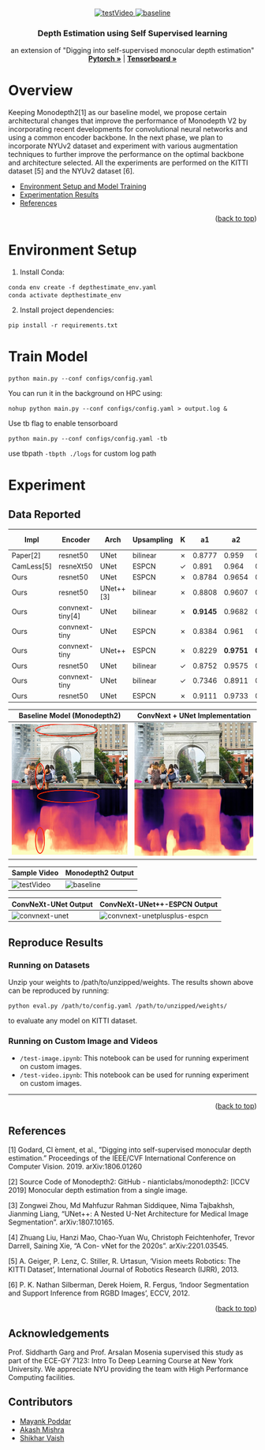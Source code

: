 <div id="top"></div>
<!-- PROJECT LOGO -->
<br />
<div align="center">
  <a href="https://rehost.in/templates">
    <img src="https://github.com/mayankpoddar/depthestimation/blob/main/predictions/testVideo.gif" alt="testVideo" width="450" height="300">
    <img src="https://github.com/mayankpoddar/depthestimation/blob/main/predictions/testVideo-baseline-resnet-unet.gif" alt="baseline" width="450" height="300">
  </a>

<h3 align="center">Depth Estimation using Self Supervised learning</h3>
  <p align="center">
    an extension of "Digging into self-supervised monocular depth estimation"
    <br />
    <a href="https://www.tensorflow.org/tensorboard](https://pytorch.org/"><strong> Pytorch »</strong></a> | <a href="https://www.tensorflow.org/tensorboard"><strong> Tensorboard »</strong></a>
    <br />
  </p>
</div>

<!-- ABOUT THE PROJECT -->
# Overview

Keeping Monodepth2[1] as our baseline model, we propose certain architectural changes that
improve the performance of Monodepth V2 by incorporating recent developments for convolutional
neural networks and using a common encoder backbone. In the next phase, we plan to incorporate
NYUv2 dataset and experiment with various augmentation techniques to further improve the
performance on the optimal backbone and architecture selected. All the experiments are performed
on the KITTI dataset [5] and the NYUv2 dataset [6].

* [Environment Setup and Model Training](#env)
* [Experimentation Results](#results)
* [References](#ref)

<p align="right">(<a href="#top">back to top</a>)</p>

<a name="env"></a>

# Environment Setup

1. Install Conda:

```
conda env create -f depthestimate_env.yaml
conda activate depthestimate_env
```

2. Install project dependencies:

```
pip install -r requirements.txt
```

# Train Model

```
python main.py --conf configs/config.yaml 
```

You can run it in the background on HPC using:

```
nohup python main.py --conf configs/config.yaml > output.log &
```
Use tb flag to enable tensorboard
```
python main.py --conf configs/config.yaml -tb 
```
use tbpath `-tbpth ./logs` for custom log path
  
<a name="results"></a>
# Experiment

## Data Reported

| Impl | Encoder | Arch | Upsampling | K | a1 | a2 | a3 | abs_rel | log_rms | rms | sq_rel | Trained Weights |
|---------------|--------------|-----------------|--------|--------|--------|---------|---------|-------|--------|--------|--------| -------- |
| Paper[2] | resnet50 | UNet | bilinear | &#x2717; | 0.8777 | 0.959 | 0.981 | 0.115  | 0.193 | 4.863 | 0.903 | - |
| CamLess[5] | resneXt50 | UNet | ESPCN | &#10003; | 0.891 | 0.964 | 0.983 | 0.106  | 0.182  | 4.482 | 0.750 | - |
| Ours | resnet50 | UNet | ESPCN | &#x2717; | 0.8784 | 0.9654 | 0.9867 | 0.109 | 0.1887 | 4.327 | 0.661 | [Download](https://storage.googleapis.com/depthestimation-weights/baseline-resnet-unet.zip) |
| Ours | resnet50 | UNet++[3] | bilinear | &#x2717; | 0.8808 | 0.9607 | 0.9835  | 0.1483 | 0.2372 | 6.000 | 3.709 | [Download](https://storage.googleapis.com/depthestimation-weights/resnet-unetplusplus.zip) |
| Ours | convnext-tiny[4] | UNet | bilinear | &#x2717; | **0.9145** | 0.9682 | 0.9852  | **0.09386** | 0.1776 | 3.953 | **0.5298** | [Download](https://storage.googleapis.com/depthestimation-weights/convnext-unet.zip) |
| Ours | convnext-tiny | UNet | ESPCN | &#x2717; | 0.8384 | 0.961 | 0.989  | 0.1224 | 0.1892 | **3.886** | 0.587 | [Download](https://storage.googleapis.com/depthestimation-weights/convnext-unet-espcn.zip) |
| Ours | convnext-tiny | UNet++ | ESPCN | &#x2717; | 0.8229 | **0.9751** | **0.9902**  | 0.1234 | 0.1933 | 4.07 | 0.6039 | [Download](https://storage.googleapis.com/depthestimation-weights/convnext-unetplusplus-espcn.zip) |
| Ours | resnet50 | UNet | bilinear | &#10003; | 0.8752 | 0.9575 | 0.9814  | 0.1125 | 0.1984 | 4.55 | 0.6957 | [Download](https://storage.googleapis.com/depthestimation-weights/resnet-unet-camnet.zip) |
| Ours | convnext-tiny | UNet | bilinear | &#10003; | 0.7346 | 0.8911 | 0.9491  | 0.1828 | 0.2981 | 7.515 | 1.474 | [Download](https://storage.googleapis.com/depthestimation-weights/convnext-unet-camnet.zip) |
| Ours | resnet50 | UNet | ESPCN | &#x2717; | 0.9111 | 0.9733 | 0.9878  | 0.1005 | **0.1693** | 3.978 | 0.5615 | [Download](https://storage.googleapis.com/depthestimation-weights/resnet-unet-espcn.zip) |

Baseline Model (Monodepth2)|  ConvNext + UNet Implementation
:-------------------------:|:-------------------------:
![](https://github.com/mayankpoddar/depthestimation/blob/main/assets/fig6.png)  |  ![](https://github.com/mayankpoddar/depthestimation/blob/main/assets/WSP-2UP4_pred_convnext-unet_espcn-False.jpg)

|Sample Video | Monodepth2 Output |
|-------------|-------------------|
|![testVideo](https://github.com/mayankpoddar/depthestimation/blob/main/predictions/testVideo.gif)|![baseline](https://github.com/mayankpoddar/depthestimation/blob/main/predictions/testVideo-baseline-resnet-unet.gif)|

|ConvNeXt-UNet Output | ConvNeXt-UNet++-ESPCN Output |
|---------------------|----------------------------|
|![convnext-unet](https://github.com/mayankpoddar/depthestimation/blob/main/predictions/testVideo-convnext-unet.gif)|![convnext-unetplusplus-espcn](https://github.com/mayankpoddar/depthestimation/blob/main/predictions/testVideo-convnext-unetplusplus-espcn.gif)|

## Reproduce Results

### Running on Datasets

Unzip your weights to /path/to/unzipped/weights. 
The results shown above can be reproduced by running:

```
python eval.py /path/to/config.yaml /path/to/unzipped/weights/
```

to evaluate any model on KITTI dataset.

### Running on Custom Image and Videos

* `/test-image.ipynb`: This notebook can be used for running experiment on custom images.
* `/test-video.ipynb`: This notebook can be used for running experiment on custom images.

<hr/>

<p align="right">(<a href="#top">back to top</a>)</p>

<a name="ref"></a>
## References

[1] Godard, Cl ́ement, et al., ”Digging into self-supervised monocular depth estimation.” Proceedings of the IEEE/CVF International Conference on Computer Vision. 2019. arXiv:1806.01260

[2] Source Code of Monodepth2: GitHub - nianticlabs/monodepth2: [ICCV 2019] Monocular depth estimation from a single image.

[3] Zongwei Zhou, Md Mahfuzur Rahman Siddiquee, Nima Tajbakhsh, Jianming Liang, “UNet++: A Nested U-Net Architecture for Medical Image Segmentation”. arXiv:1807.10165.

[4] Zhuang Liu, Hanzi Mao, Chao-Yuan Wu, Christoph Feichtenhofer, Trevor Darrell, Saining Xie, “A Con- vNet for the 2020s”. arXiv:2201.03545.

[5] A. Geiger, P. Lenz, C. Stiller, R. Urtasun, ‘Vision meets Robotics: The KITTI Dataset’, International Journal of Robotics Research (IJRR), 2013.

[6] P. K. Nathan Silberman, Derek Hoiem, R. Fergus, ‘Indoor Segmentation and Support Inference from RGBD Images’, ECCV, 2012.

<p align="right">(<a href="#top">back to top</a>)</p>

## Acknowledgements

Prof. Siddharth Garg and Prof. Arsalan Mosenia supervised this study as part of the ECE-GY 7123:
Intro To Deep Learning Course at New York University. We appreciate NYU providing the team
with High Performance Computing facilities.


## Contributors

* [Mayank Poddar](https://github.com/mayankpoddar)
* [Akash Mishra](https://github.com/akashsky1994)
* [Shikhar Vaish](https://github.com/svr8)
